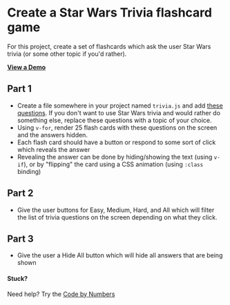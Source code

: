 # Create a Star Wars Trivia flashcard game

For this project, create a set of flashcards which ask the user Star Wars trivia (or some other topic if you'd rather).

[**View a Demo**](https://nss-vue-trivia.web.app/)

## Part 1

- Create a file somewhere in your project named `trivia.js` and add [these questions](../assets/trivia.js). If you don't want to use Star Wars trivia and would rather do something else, replace these questions with a topic of your choice.
- Using `v-for`, render 25 flash cards with these questions on the screen and the answers hidden.
- Each flash card should have a button or respond to some sort of click which reveals the answer
- Revealing the answer can be done by hiding/showing the text (using `v-if`), or by "flipping" the card using a CSS animation (using `:class` binding)

## Part 2

- Give the user buttons for Easy, Medium, Hard, and All which will filter the list of trivia questions on the screen depending on what they click.

## Part 3

- Give the user a Hide All button which will hide all answers that are being shown

#### Stuck?

Need help? Try the [Code by Numbers](./star-wars-trivia_CBN.md)
